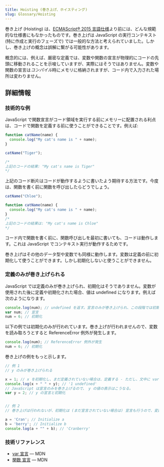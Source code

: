 ```yaml
---
title: Hoisting (巻き上げ、ホイスティング)
slug: Glossary/Hoisting
---
```

巻き上げ (Hoisting) は、[ECMAScript® 2015 言語仕様](http://www.ecma-international.org/ecma-262/6.0/index.html)より前には、どんな規範的な仕様書にもなかったものです。巻き上げは JavaScript の実行コンテキスト (特に作成と実行のフェーズで) では一般的な方法と考えられていました。しかし、巻き上げの概念は誤解に繋がる可能性があります。

概念的には、例えば、厳密な定義では、変数や関数の宣言が物理的にコードの先頭に移動されることを示唆していますが、実際にはそうではありません。変数や関数の宣言は*コンパイル*時にメモリに格納されますが、コード内で入力された場所は変わりません。

## 詳細情報

### 技術的な例

JavaScript で関数宣言がコード領域を実行する前にメモリーに配置される利点は、コードで関数を定義する前に使うことができることです。例えば:

```js
function catName(name) {
  console.log("My cat's name is " + name);
}

catName("Tiger");

/*
上記のコードの結果: "My cat's name is Tiger"
*/
```

上記のコード断片はコードが動作するように書いたよう期待する方法です。今度は、関数を書く前に関数を呼び出したらどうでしょう。

```js
catName("Chloe");

function catName(name) {
  console.log("My cat's name is " + name);
}
/*
上記のコードの結果は: "My cat's name is Chloe"
*/
```

コード内で関数を書く前に、関数呼び出しを最初に書いても、コードは動作します。これは JavaScript でコンテキスト実行が動作するためです。

巻き上げはその他のデータ型や変数でも同様に動作します。変数は定義の前に初期化して使うことができます。しかし初期化しないと使うことができません。

### 定義のみが巻き上げられる

JavaScript では定義のみが巻き上げられ、初期化はそうでありません。変数が使用された後に定義や初期化された場合、値は undefined になります。例えば次のようになります。

```js
console.log(num); // undefined を返す。宣言のみが巻き上げられ、この段階では初期化が行われないため
var num; // 宣言
num = 6; // 初期化
```

以下の例では初期化のみが行われています。巻き上げが行われませんので、変数を読み取ろうとすると ReferenceError 例外が発生します。

```js
console.log(num); // ReferenceError 例外が発生
num = 6; // 初期化
```

巻き上げの例をもっと示します。

```js
// 例 1
// y のみが巻き上げられる

x = 1; // x を初期化し、まだ定義されていない場合は、定義する - ただし、文中に var がないので巻き上げは行われない。
console.log(x + " " + y); // '1 undefined'
// JavaScript は宣言のみを巻き上げるので、 y の値の表示はこうなる。
var y = 2; // y の宣言と初期化


// 例 2
// 巻き上げは行われないが、初期化は (まだ宣言されていない場合は) 宣言も行うので、変数は利用できる。

a = 'Cran'; // Initialize a
b = 'berry'; // Initialize b
console.log(a + "" + b); // 'Cranberry'
```

### 技術リファレンス

- [var 宣言](/ja/docs/Web/JavaScript/Reference/Statements/var) — MDN
- [関数 宣言](/ja/docs/Web/JavaScript/Reference/Statements/function) — MDN
